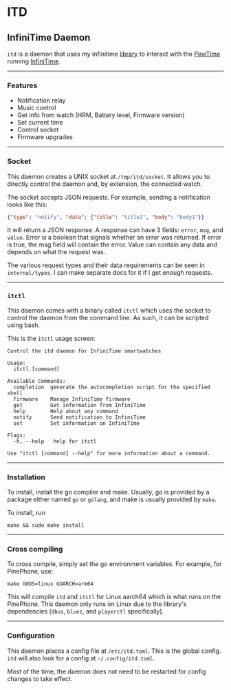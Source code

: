 # ITD
## InfiniTime Daemon

`itd` is a daemon that uses my infinitime [library](https://go.arsenm.dev/infinitime) to interact with the [PineTime](https://www.pine64.org/pinetime/) running [InfiniTime](https://infinitime.io).

---

### Features

- Notification relay
- Music control
- Get info from watch (HRM, Battery level, Firmware version)
- Set current time
- Control socket
- Firmware upgrades

---

### Socket

This daemon creates a UNIX socket at `/tmp/itd/socket`. It allows you to directly control the daemon and, by extension, the connected watch.

The socket accepts JSON requests. For example, sending a notification looks like this:

```json
{"type": "notify", "data": {"title": "title1", "body": "body1"}}
```

It will return a JSON response. A response can have 3 fields: `error`, `msg`, and `value`. Error is a boolean that signals whether an error was returned. If error is true, the msg field will contain the error. Value can contain any data and depends on what the request was.

The various request types and their data requirements can be seen in `internal/types`. I can make separate docs for it if I get enough requests.

---

### `itctl`

This daemon comes with a binary called `itctl` which uses the socket to control the daemon from the command line. As such, it can be scripted using bash.

This is the `itctl` usage screen:
```
Control the itd daemon for InfiniTime smartwatches

Usage:
  itctl [command]

Available Commands:
  completion  generate the autocompletion script for the specified shell
  firmware    Manage InfiniTime firmware
  get         Get information from InfiniTime
  help        Help about any command
  notify      Send notification to InfiniTime
  set         Set information on InfiniTime

Flags:
  -h, --help   help for itctl

Use "itctl [command] --help" for more information about a command.
```
---

### Installation

To install, install the go compiler and make. Usually, go is provided by a package either named `go` or `golang`, and make is usually provided by `make`.

To install, run
```shell
make && sudo make install
```

---

### Cross compiling

To cross compile, simply set the go environment variables. For example, for PinePhone, use:

```shell
make GOOS=linux GOARCH=arm64
```

This will compile `itd` and `itctl` for Linux aarch64 which is what runs on the PinePhone. This daemon only runs on Linux due to the library's dependencies (`dbus`, `bluez`, and `playerctl` specifically).

---

### Configuration

This daemon places a config file at `/etc/itd.toml`. This is the global config. `itd` will also look for a config at `~/.config/itd.toml`.

Most of the time, the daemon does not need to be restarted for config changes to take effect.